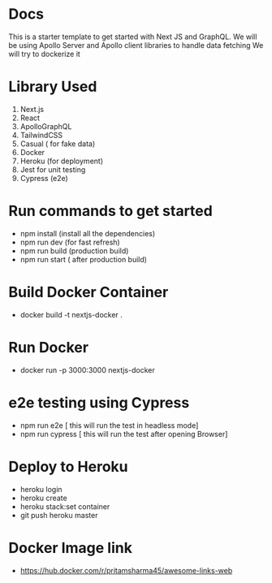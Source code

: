 # Docs

This is a starter template to get started with Next JS and GraphQL.
We will be using Apollo Server and Apollo client libraries to handle data fetching
We will try to dockerize it

# Library Used

1. Next.js
2. React
3. ApolloGraphQL
4. TailwindCSS
5. Casual ( for fake data)
6. Docker
7. Heroku (for deployment)
8. Jest for unit testing
9. Cypress (e2e)

# Run commands to get started

- npm install (install all the dependencies)
- npm run dev (for fast refresh)
- npm run build (production build)
- npm run start ( after production build)

# Build Docker Container

- docker build -t nextjs-docker .

# Run Docker

- docker run -p 3000:3000 nextjs-docker

# e2e testing using Cypress

- npm run e2e      [ this will run the test in headless mode]
- npm run cypress  [ this will run the test after opening Browser]


# Deploy to Heroku

- heroku login
- heroku create
- heroku stack:set container
- git push heroku master

# Docker Image link
- https://hub.docker.com/r/pritamsharma45/awesome-links-web